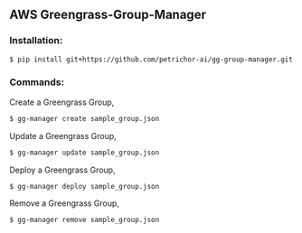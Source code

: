 ## AWS Greengrass-Group-Manager


### Installation:

```bash
$ pip install git+https://github.com/petrichor-ai/gg-group-manager.git
```

### Commands:

Create a Greengrass Group,
```bash
$ gg-manager create sample_group.json
```

Update a Greengrass Group,
```bash
$ gg-manager update sample_group.json
```

Deploy a Greengrass Group,
```bash
$ gg-manager deploy sample_group.json
```

Remove a Greengrass Group,
```bash
$ gg-manager remove sample_group.json
```
